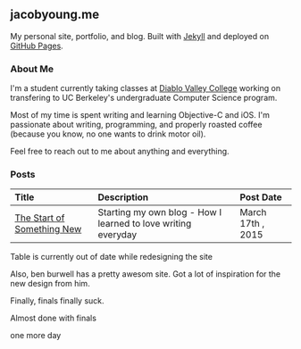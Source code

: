## jacobyoung.me
My personal site, portfolio, and blog. Built with [Jekyll](http://jekyllrb.com) and deployed on [GitHub Pages](https://pages.github.com).

### About Me

I'm a student currently taking classes at [Diablo Valley College](http://dvc.edu) working on transfering to UC Berkeley's undergraduate Computer Science program.

Most of my time is spent writing and learning Objective-C and iOS. I'm passionate about writing, programming, and properly roasted coffee (because you know, no one wants to drink motor oil).


Feel free to reach out to me about anything and everything.


### Posts
| Title | Description | Post Date |
| :----- | :--------------- | :------------- |
| [The Start of Something New](https://jacobyoung.me/posts/the-start-of-something-new) |  Starting my own blog - How I learned to love writing everyday | March 17th , 2015 |

Table is currently out of date while redesigning the site

Also, ben burwell has a pretty awesom site. Got a lot of inspiration for the new design from him.

Finally, finals finally suck.

Almost done with finals

one more day